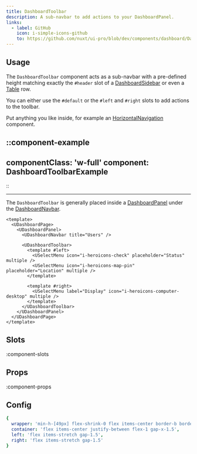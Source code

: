 ```yaml
---
title: DashboardToolbar
description: A sub-navbar to add actions to your DashboardPanel.
links:
  - label: GitHub
    icon: i-simple-icons-github
    to: https://github.com/nuxt/ui-pro/blob/dev/components/dashboard/DashboardToolbar.vue
---
```


## Usage

The `DashboardToolbar` component acts as a sub-navbar with a pre-defined height matching exactly the `#header` slot of a [DashboardSidebar](/pro/components/dashboard-sidebar) or even a [Table](/components/table) row.

You can either use the `#default` or the `#left` and `#right` slots to add actions to the toolbar.

Put anything you like inside, for example an [HorizontalNavigation](/components/horizontal-navigation) component.

::component-example
---
componentClass: 'w-full'
component: DashboardToolbarExample
---
::

---

The `DashboardToolbar` is generally placed inside a [DashboardPanel](/pro/components/dashboard-panel) under the [DashboardNavbar](/pro/components/dashboard-navbar).

```vue [pages/users.vue]
<template>
  <UDashboardPage>
    <UDashboardPanel>
      <UDashboardNavbar title="Users" />

      <UDashboardToolbar>
        <template #left>
          <USelectMenu icon="i-heroicons-check" placeholder="Status" multiple />
          <USelectMenu icon="i-heroicons-map-pin" placeholder="Location" multiple />
        </template>

        <template #right>
          <USelectMenu label="Display" icon="i-heroicons-computer-desktop" multiple />
        </template>
      </UDashboardToolbar>
    </UDashboardPanel>
  </UDashboardPage>
</template>
```

## Slots

:component-slots

## Props

:component-props

## Config

```yml
{
  wrapper: 'min-h-[49px] flex-shrink-0 flex items-center border-b border-gray-200 dark:border-gray-800 px-4 py-2 gap-x-4',
  container: 'flex items-center justify-between flex-1 gap-x-1.5',
  left: 'flex items-stretch gap-1.5',
  right: 'flex items-stretch gap-1.5'
}
```
